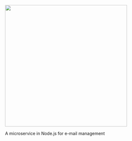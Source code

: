 <img src="https://raw.githubusercontent.com/thiagodnf/ms-email/master/assets/images/logo-name.png?token=AAA32X5IX7WURJ23QYUV6OS6D3VN4" width="400px"/>

A microservice in Node.js for e-mail management



